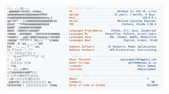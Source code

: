 <picture>
  <source srcset="https://raw.githubusercontent.com/mmazinjameel/mmazinjameel/main/dark_mode.svg?v=1749097139" media="(prefers-color-scheme: dark)">
  <img src="https://raw.githubusercontent.com/mmazinjameel/mmazinjameel/main/light_mode.svg?v=1749097139">
</picture>

